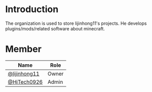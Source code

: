 Introduction
=
The organization is used to store lijinhong11's projects.
He develops plugins/mods/related software about minecraft.   

Member
=
|Name|Role|
|------|------|
|[@lijinhong11](https://github.com/lijinhong11)|Owner|
|[@HiTech0926](https://github.com/HiTech0926)|Admin|  
